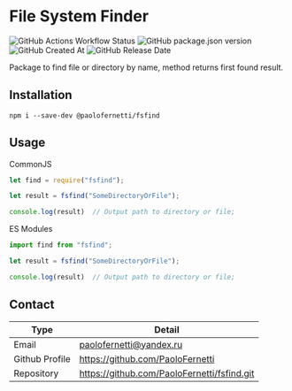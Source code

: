 # File System Finder
![GitHub Actions Workflow Status](https://img.shields.io/github/actions/workflow/status/PaoloFernetti/fsfind/release.yml) ![GitHub package.json version](https://img.shields.io/github/package-json/v/PaoloFernetti/fsfind)
![GitHub Created At](https://img.shields.io/github/created-at/PaoloFernetti/fsfind) ![GitHub Release Date](https://img.shields.io/github/release-date/PaoloFernetti/fsfind)

Package to find file or directory by name, method returns first found result.

## Installation

```shell
npm i --save-dev @paolofernetti/fsfind
```

## Usage

CommonJS
```js
let find = require("fsfind");

let result = fsfind("SomeDirectoryOrFile");

console.log(result)  // Output path to directory or file;
```

ES Modules
```js
import find from "fsfind";

let result = fsfind("SomeDirectoryOrFile");

console.log(result)  // Output path to directory or file;
```

## Contact
| Type           | Detail                                      |
|----------------|---------------------------------------------|
| Email          | paolofernetti@yandex.ru                     |
| Github Profile | https://github.com/PaoloFernetti            |
| Repository     | https://github.com/PaoloFernetti/fsfind.git |